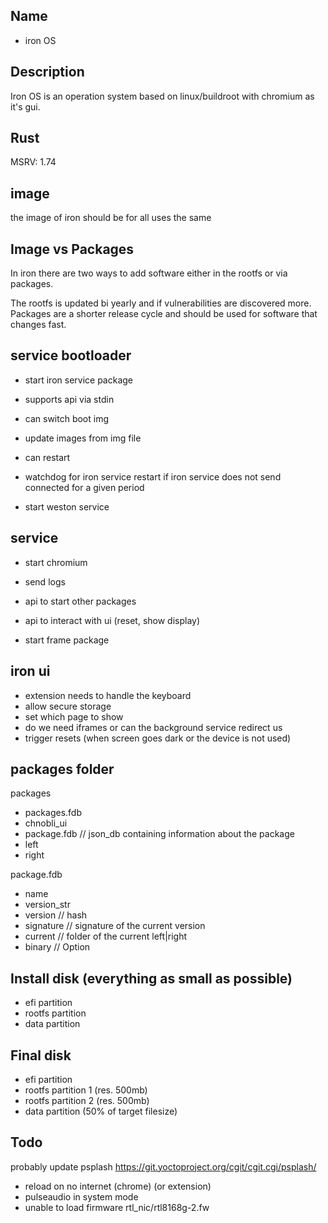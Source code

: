 

## Name

- iron OS

## Description
Iron OS is an operation system based on linux/buildroot
with chromium as it's gui.

## Rust
MSRV: 1.74

## image
the image of iron should be for all uses the same

## Image vs Packages
In iron there are two ways to add software either
in the rootfs or via packages.

The rootfs is updated bi yearly and if vulnerabilities are discovered
more.
Packages are a shorter release cycle and should be used
for software that changes fast.

## service bootloader

- start iron service package

- supports api via stdin
 - can switch boot img
 - update images from img file
 - can restart
 - watchdog for iron service
   restart if iron service does not send
   connected for a given period
 - start weston service

## service

- start chromium
- send logs

- api to start other packages
- api to interact with ui (reset, show display)

- start frame package



## iron ui
- extension needs to handle the keyboard
- allow secure storage
- set which page to show
- do we need iframes or can the background service redirect
  us
- trigger resets (when screen goes dark or the device is not used)



## packages folder
packages
 - packages.fdb
 - chnobli_ui
  - package.fdb // json_db containing information about the package
  - left
  - right

package.fdb
 - name
 - version_str
 - version // hash
 - signature // signature of the current version
 - current // folder of the current left|right
 - binary // Option<String>


## Install disk (everything as small as possible)
- efi partition
- rootfs partition
- data partition

## Final disk
- efi partition
- rootfs partition 1 (res. 500mb)
- rootfs partition 2 (res. 500mb)
- data partition (50% of target filesize)

## Todo
probably update psplash https://git.yoctoproject.org/cgit/cgit.cgi/psplash/
- reload on no internet (chrome) (or extension)
- pulseaudio in system mode
- unable to load firmware rtl_nic/rtl8168g-2.fw
